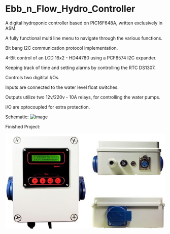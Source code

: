 # Ebb_n_Flow_Hydro_Controller
A digital hydroponic controller based on PIC16F648A, written exclusively in ASM.

A fully functional multi line menu to navigate through the various functions.

Bit bang I2C communication protocol implementation.

4-Bit control of an LCD 16x2 - HD44780 using a PCF8574 I2C expander.

Keeping track of time and setting alarms by controlling the RTC DS1307.

Controls two digitital I/Os.

Inputs are connected to the water level float switches.

Outputs utilize two 12v/220v - 10A relays, for controlling the water pumps.

I/O are optocoupled for extra protection.

Schematic:
![image](https://user-images.githubusercontent.com/13944663/187036481-f6258415-b7ce-46d6-8363-843087e4f9e5.png)

Finished Project:

![alt text](https://github.com/pargyropoulos/Ebb_n_Flow_Hydro_Controller/blob/6df0419a8ad1f117804a3522efc8b418cdfc7c99/Pics/_All.jpg)
